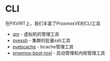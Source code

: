 # CLI

在PXVIRT上，我们丰富了ProxmoxVE的CLI工具

* [qm](cli/qm.md)  - 虚拟机的管理工具
* [pvessh](cli/pvessh.md) - 集群的批量ssh工具
* [pvebcache](cli/pvebcache.md) - bcache管理工具
* [proxmox-boot-tool](cli/proxmox-boot-tool.md) - 启动管理和内核管理工具

